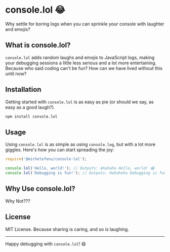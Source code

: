 # console.lol 😂

Why settle for boring logs when you can sprinkle your console with laughter and emojis? 

## What is console.lol?

`console.lol` adds random laughs and emojis to JavaScript logs, making your debugging sessions a little less serious and a lot more entertaining. Because who said coding can't be fun? How can we have lived without this until now?

## Installation

Getting started with `console.lol` is as easy as pie (or should we say, as easy as a good laugh?).

```bash
npm install console.lol
```

## Usage

Using `console.lol` is as simple as using `console.log`, but with a lot more giggles. Here's how you can start spreading the joy:


```javascript
require('@michelefenu/console-lol');

console.lol('Hello, world!'); // Outputs: Ahahaha Hello, world! 😂
console.lol('Debugging is fun!'); // Outputs: Hahahaha Debugging is fun! 🤣
```

## Why Use console.lol?

Why Not???

## License

MIT License. Because sharing is caring, and so is laughing.

---

Happy debugging with `console.lol`! 😄


